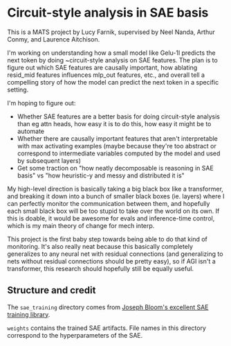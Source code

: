 # Circuit-style analysis in SAE basis
This is a MATS project by Lucy Farnik, supervised by Neel Nanda, Arthur Conmy, and Laurence Aitchison.

I'm working on understanding how a small model like Gelu-1l predicts the next token by doing ~circuit-style analysis on SAE features. The plan is to figure out which SAE features are causally important, how ablating resid_mid features influences mlp_out features, etc., and overall tell a compelling story of how the model can predict the next token in a specific setting.

I'm hoping to figure out:
- Whether SAE features are a better basis for doing circuit-style analysis than eg attn heads, how easy it is to do this, how easy it might be to automate
- Whether there are causally important features that aren't interpretable with max activating examples (maybe because they're too abstract or correspond to intermediate variables computed by the model and used by subsequent layers)
- Get some traction on "how neatly decomposable is reasoning in SAE basis" vs "how heuristic-y and messy and distributed it is"

My high-level direction is basically taking a big black box like a transformer, and breaking it down into a bunch of smaller black boxes (ie. layers) where I can perfectly monitor the communication between them, and hopefully each small black box will be too stupid to take over the world on its own. If this is doable, it would be awesome for evals and inference-time control, which is my main theory of change for mech interp.

This project is the first baby step towards being able to do that kind of monitoring.
It's also really neat because this basically completely generalizes to any neural net with residual connections (and generalizing to nets without residual connections should be pretty easy), so if AGI isn't a transformer, this research should hopefully still be equally useful.

## Structure and credit
The `sae_training` directory comes from [Joseph Bloom's excellent SAE training library](https://github.com/jbloomAus/mats_sae_training).

`weights` contains the trained SAE artifacts. File names in this directory correspond to the hyperparameters of the SAE.
